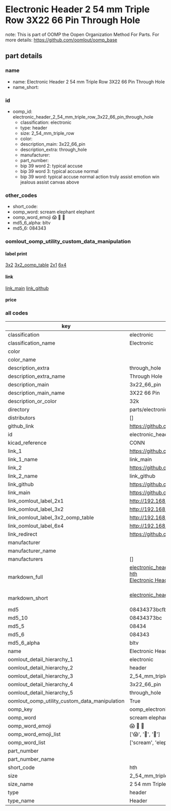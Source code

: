 # Electronic Header 2 54 mm Triple Row 3X22 66 Pin Through Hole  

note: This is part of OOMP the Oopen Organization Method For Parts. For more details: https://github.com/oomlout/oomp_base

##  part details
  







### name
* name: Electronic Header 2 54 mm Triple Row 3X22 66 Pin Through Hole
* name_short: 
### id
* oomp_id: electronic_header_2_54_mm_triple_row_3x22_66_pin_through_hole
  * classification: electronic
  * type: header
  * size: 2_54_mm_triple_row
  * color: 
  * description_main: 3x22_66_pin
  * description_extra: through_hole
  * manufacturer: 
  * part_number: 
  * bip 39 word 2: typical accuse
  * bip 39 word 3: typical accuse normal
  * bip 39 word: typical accuse normal action truly assist emotion win jealous assist canvas above

### other_codes
* short_code: 
* oomp_word: scream elephant elephant
* oomp_word_emoji :scream: :elephant: :elephant:
* md5_6_alpha: bltv
* md5_6: 084343






### oomlout_oomp_utility_custom_data_manipulation
#### label print
[3x2](http://192.168.1.245:1112/?label=oomp%20bltv)
[3x2_oomp_table](http://192.168.1.108:1112/?label=oomp%20bltv)
[2x1](http://192.168.1.242:1112/?label=oomp%20bltv)
[6x4](http://192.168.1.55:1112/?label=oomp%20bltv)    

#### link

[link_main](https://github.com/oomlout/oomlout_oomp_version_1_messy/tree/main/parts/electronic_header_2_54_mm_triple_row_3x22_66_pin_through_hole) [link_github](https://github.com/oomlout/oomlout_oomp_version_1_messy/tree/main/parts/electronic_header_2_54_mm_triple_row_3x22_66_pin_through_hole)                             

#### price







### all codes 
| key | value |  
| --- | --- |  
| classification | electronic |  
| classification_name | Electronic |  
| color |  |  
| color_name |  |  
| description_extra | through_hole |  
| description_extra_name | Through Hole |  
| description_main | 3x22_66_pin |  
| description_main_name | 3X22 66 Pin |  
| description_or_color | 32k |  
| directory | parts/electronic_header_2_54_mm_triple_row_3x22_66_pin_through_hole |  
| distributors | [] |  
| github_link | https://github.com/oomlout/oomlout_oomp_part_src/tree/main/parts/electronic_header_2_54_mm_triple_row_3x22_66_pin_through_hole |  
| id | electronic_header_2_54_mm_triple_row_3x22_66_pin_through_hole |  
| kicad_reference | CONN |  
| link_1 | https://github.com/oomlout/oomlout_oomp_version_1_messy/tree/main/parts/electronic_header_2_54_mm_triple_row_3x22_66_pin_through_hole |  
| link_1_name | link_main |  
| link_2 | https://github.com/oomlout/oomlout_oomp_version_1_messy/tree/main/parts/electronic_header_2_54_mm_triple_row_3x22_66_pin_through_hole |  
| link_2_name | link_github |  
| link_github | https://github.com/oomlout/oomlout_oomp_version_1_messy/tree/main/parts/electronic_header_2_54_mm_triple_row_3x22_66_pin_through_hole |  
| link_main | https://github.com/oomlout/oomlout_oomp_version_1_messy/tree/main/parts/electronic_header_2_54_mm_triple_row_3x22_66_pin_through_hole |  
| link_oomlout_label_2x1 | http://192.168.1.242:1112/?label=oomp%20bltv |  
| link_oomlout_label_3x2 | http://192.168.1.245:1112/?label=oomp%20bltv |  
| link_oomlout_label_3x2_oomp_table | http://192.168.1.108:1112/?label=oomp%20bltv |  
| link_oomlout_label_6x4 | http://192.168.1.55:1112/?label=oomp%20bltv |  
| link_redirect | https://github.com/oomlout/oomlout_oomp_version_1_messy/tree/main/parts/electronic_header_2_54_mm_triple_row_3x22_66_pin_through_hole |  
| manufacturer |  |  
| manufacturer_name |  |  
| manufacturers | [] |  
| markdown_full | [electronic_header_2_54_mm_triple_row_3x22_66_pin_through_hole](none)<br>[hth](none)<br>[Electronic Header 2 54 Mm Triple Row 3X22 66 Pin Through Hole](none)<br><br> |  
| markdown_short | [electronic_header_2_54_mm_triple_row_3x22_66_pin_through_hole](none)<br><br> |  
| md5 | 08434373bcfb49183774b0292c406f5f |  
| md5_10 | 08434373bc |  
| md5_5 | 08434 |  
| md5_6 | 084343 |  
| md5_6_alpha | bltv |  
| name | Electronic Header 2 54 mm Triple Row 3X22 66 Pin Through Hole |  
| oomlout_detail_hierarchy_1 | electronic |  
| oomlout_detail_hierarchy_2 | header |  
| oomlout_detail_hierarchy_3 | 2_54_mm_triple_row |  
| oomlout_detail_hierarchy_4 | 3x22_66_pin |  
| oomlout_detail_hierarchy_5 | through_hole |  
| oomlout_oomp_utility_custom_data_manipulation | True |  
| oomp_key | oomp_electronic_header_2_54_mm_triple_row_3x22_66_pin_through_hole |  
| oomp_word | scream elephant elephant |  
| oomp_word_emoji | :scream: :elephant: :elephant: |  
| oomp_word_emoji_list | [':scream:', ':elephant:', ':elephant:'] |  
| oomp_word_list | ['scream', 'elephant', 'elephant'] |  
| part_number |  |  
| part_number_name |  |  
| short_code | hth |  
| size | 2_54_mm_triple_row |  
| size_name | 2 54 mm Triple Row |  
| type | header |  
| type_name | Header |  
